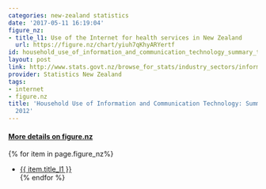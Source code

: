 ```yaml
---
categories: new-zealand statistics
date: '2017-05-11 16:19:04'
figure_nz:
- title_l1: Use of the Internet for health services in New Zealand
  url: https://figure.nz/chart/yiuh7qKhyARYertf
id: household_use_of_information_and_communication_technology_summary_tables_2012
layout: post
link: http://www.stats.govt.nz/browse_for_stats/industry_sectors/information_technology_and_communications/HouseholdUseofICT_HOTP2012.aspx
provider: Statistics New Zealand
tags:
- internet
- figure.nz
title: 'Household Use of Information and Communication Technology: Summary tables
  2012'
---
```


<h4><u> More details on figure.nz</u></h4>
{% for item in page.figure_nz%}
<ul class="post-list">
    <li><a href="{{ item.url }}">{{ item.title_l1 }}</a></li>
{% endfor %}
</ul>